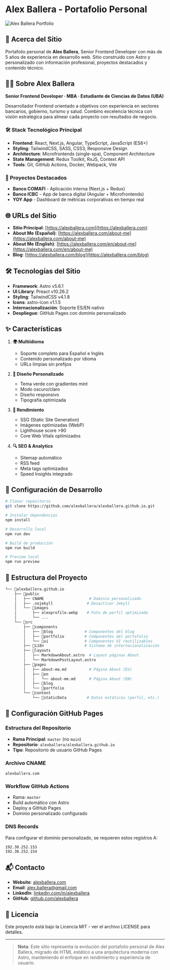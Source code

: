 # Alex Ballera - Portafolio Personal

![Alex Ballera Portfolio](https://alexballera.com/images/imagedefault.webp)

## 🎯 Acerca del Sitio

Portafolio personal de **Alex Ballera**, Senior Frontend Developer con más de 5 años de experiencia en desarrollo web. Sitio construido con Astro y personalizado con información profesional, proyectos destacados y contenido técnico.

## 👨‍💻 Sobre Alex Ballera

**Senior Frontend Developer · MBA · Estudiante de Ciencias de Datos (UBA)**

Desarrollador Frontend orientado a objetivos con experiencia en sectores bancarios, gobierno, turismo y salud. Combino excelencia técnica con visión estratégica para alinear cada proyecto con resultados de negocio.

### 🛠️ Stack Tecnológico Principal
- **Frontend**: React, Next.js, Angular, TypeScript, JavaScript (ES6+)
- **Styling**: TailwindCSS, SASS, CSS3, Responsive Design
- **Architecture**: Microfrontends (single-spa), Component Architecture
- **State Management**: Redux Toolkit, RxJS, Context API
- **Tools**: Git, GitHub Actions, Docker, Webpack, Vite

### 🚀 Proyectos Destacados
- **Banco COMAFI** - Aplicación interna (Next.js + Redux)
- **Banco ICBC** - App de banca digital (Angular + Microfrontends)
- **YOY App** - Dashboard de métricas corporativas en tiempo real

## 🌐 URLs del Sitio

- **Sitio Principal**: [https://alexballera.com](https://alexballera.com)
- **About Me (Español)**: [https://alexballera.com/about-me](https://alexballera.com/about-me)
- **About Me (English)**: [https://alexballera.com/en/about-me](https://alexballera.com/en/about-me)
- **Blog**: [https://alexballera.com/blog](https://alexballera.com/blog)

## 🛠️ Tecnologías del Sitio

- **Framework**: Astro v5.6.1
- **UI Library**: Preact v10.26.2
- **Styling**: TailwindCSS v4.1.8
- **Icons**: astro-icon v1.1.5
- **Internacionalización**: Soporte ES/EN nativo
- **Despliegue**: GitHub Pages con dominio personalizado

## ✨ Características

1. **🌍 Multiidioma**
   - Soporte completo para Español e Inglés
   - Contenido personalizado por idioma
   - URLs limpias sin prefijos

2. **🎨 Diseño Personalizado**
   - Tema verde con gradientes mint
   - Modo oscuro/claro
   - Diseño responsivo
   - Tipografía optimizada

3. **📱 Rendimiento**
   - SSG (Static Site Generation)
   - Imágenes optimizadas (WebP)
   - Lighthouse score >90
   - Core Web Vitals optimizados

4. **🔍 SEO & Analytics**
   - Sitemap automático
   - RSS feed
   - Meta tags optimizados
   - Speed Insights integrado

## 🚀 Configuración de Desarrollo

```bash
# Clonar repositorio
git clone https://github.com/alexballera/alexballera.github.io.git

# Instalar dependencias
npm install

# Desarrollo local
npm run dev

# Build de producción
npm run build

# Preview local
npm run preview
```

## 📁 Estructura del Proyecto

```bash
└── 📁alexballera.github.io
    ├── 📁public
    │   ├── CNAME                    # Dominio personalizado
    │   ├── .nojekyll               # Desactivar Jekyll
    │   └── 📁images
    │       ├── alexprofile.webp    # Foto de perfil optimizada
    │       └── ...
    └── 📁src
        ├── 📁components
        │   ├── 📁blog              # Componentes del blog
        │   ├── 📁portfolio         # Componentes del portafolio
        │   └── 📁ui                # Componentes UI reutilizables
        ├── 📁i18n                  # Sistema de internacionalización
        ├── 📁layouts
        │   ├── MarkdownAbout.astro  # Layout páginas About
        │   └── MarkdownPostLayout.astro
        ├── 📁pages
        │   ├── about-me.md          # Página About (ES)
        │   ├── 📁en
        │   │   └── about-me.md      # Página About (EN)
        │   ├── 📁blog
        │   └── 📁portfolio
        └── 📁content
            └── 📁staticData         # Datos estáticos (perfil, etc.)
```

## 🔧 Configuración GitHub Pages

### Estructura del Repositorio
- **Rama Principal**: `master` (no `main`)
- **Repositorio**: `alexballera/alexballera.github.io`
- **Tipo**: Repositorio de usuario GitHub Pages

### Archivo CNAME
```
alexballera.com
```

### Workflow GitHub Actions
- Rama: `master`
- Build automático con Astro
- Deploy a GitHub Pages
- Dominio personalizado configurado

### DNS Records
Para configurar el dominio personalizado, se requieren estos registros A:
```
192.30.252.153
192.30.252.154
```

## 📬 Contacto

- **Website**: [alexballera.com](https://alexballera.com)
- **Email**: alex.ballera@gmail.com
- **LinkedIn**: [linkedin.com/in/alexballera](https://linkedin.com/in/alexballera)
- **GitHub**: [github.com/alexballera](https://github.com/alexballera)

## 📄 Licencia

Este proyecto está bajo la Licencia MIT - ver el archivo LICENSE para detalles.

---

> **Nota**: Este sitio representa la evolución del portafolio personal de Alex Ballera, migrado de HTML estático a una arquitectura moderna con Astro, manteniendo el enfoque en rendimiento y experiencia de usuario.

